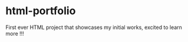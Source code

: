 # html-portfolio
First ever HTML project that showcases my initial works, excited to learn more !!!

